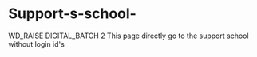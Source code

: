 # Support-s-school-
WD_RAISE DIGITAL_BATCH 2
This page directly go to the support school without login id's 
